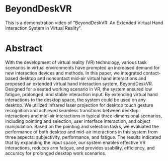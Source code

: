 # BeyondDeskVR
This is a demonstration video of "BeyondDeskVR: An Extended Virtual Hand Interaction System in Virtual Reality".

# Abstract
With the development of virtual reality (VR) technology, various task scenarios in virtual environments have prompted an increased demand for new interaction devices and methods. In this paper, we integrated contact-based desktop and noncontact mid-air virtual hand interactions and proposed an extended virtual hand interaction system, BeyondDeskVR. Designed for a seated working scenario in VR, the system ensured low fatigue, prolonged, and stable interaction input. By extending virtual hand interactions to the desktop space, the system could be used on any desktop. We utilized infrared laser projection for desktop touch gesture recognition and achieved seamless transitions between desktop interactions and mid-air interactions in typical three-dimensional scenarios, including pointing and selection, user interface interaction, and object manipulation. Based on the pointing and selection tasks, we evaluated the performance of both desktop and mid-air interactions in this system from three aspects: subjectivity, performance, and fatigue. The results indicated that by expanding the input space, our system enables effective VR interactions, reduces arm fatigue, and provides usability, efficiency, and accuracy for prolonged desktop work scenarios.
